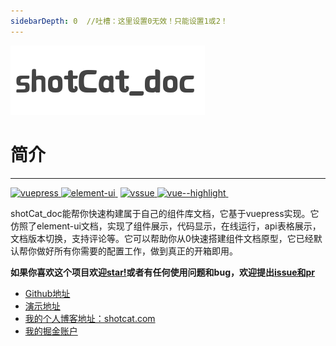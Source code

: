 ```yaml
---
sidebarDepth: 0  //吐槽：这里设置0无效！只能设置1或2！
---
```




![](../.vuepress/public/name.png)

# 简介
--------------------
[![vuepress](https://img.shields.io/badge/vuepress-1.0.2-brightgreen.svg) ](https://github.com/vuejs/vuepress)[![element-ui](https://camo.githubusercontent.com/be59cf65edb533614bdaee07bc8edae883a70978/68747470733a2f2f696d672e736869656c64732e696f2f62616467652f656c656d656e742d2d75692d322e372e302d627269676874677265656e2e737667) ](https://github.com/ElemeFE/element)
[![vssue](https://img.shields.io/badge/vssue-1.0.2-brightgreen.svg) ](https://github.com/meteorlxy/vssue)[![vue--highlight](https://img.shields.io/badge/vue--highlight-2.2.0-brightgreen.svg) ](https://github.com/metachris/vue-highlightjs)

shotCat_doc能帮你快速构建属于自己的组件库文档，它基于vuepress实现。它仿照了element-ui文档，实现了组件展示，代码显示，在线运行，api表格展示，文档版本切换，支持评论等。它可以帮助你从0快速搭建组件文档原型，它已经默认帮你做好所有你需要的配置工作，做到真正的开箱即用。

**如果你喜欢这个项目欢迎[star!](https://github.com/1011cat/shotCat_doc)或者有任何使用问题和bug，欢迎提出[issue和pr](https://github.com/1011cat/shotCat_doc/issues)**

 - [Github地址](https://github.com/1011cat/shotCat_doc)
 - [演示地址](https://1011cat.github.io)
 - [我的个人博客地址：shotcat.com](http://www.shotcat.com)
 - [我的掘金账户](https://juejin.im/user/59b7940d5188257e82675bc0)


